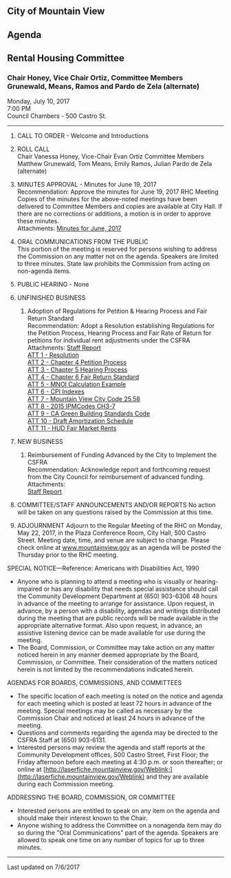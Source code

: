 ## City of Mountain View
## Agenda
## Rental Housing Committee

### Chair Honey, Vice Chair Ortiz, Committee Members Grunewald, Means, Ramos and Pardo de Zela (alternate)

Monday, July 10, 2017  
7:00 PM  
Council Chambers - 500 Castro St.  

***

1. CALL TO ORDER - Welcome and Introductions  

2.  ROLL CALL  
Chair Vanessa Honey, Vice-Chair Evan Ortiz Committee Members Matthew Grunewald, Tom Means, Emily Ramos, Julian Pardo de Zela (alternate)  

3. MINUTES APPROVAL - Minutes for June 19, 2017  
Recommendation: Approve the minutes for June 19, 2017 RHC Meeting  
Copies of the minutes for the above-noted meetings have been delivered to Committee Members and copies are available at City Hall.  If there are no corrections or additions, a motion is in order to approve these minutes.  
Attachments: [Minutes for June, 2017](../minutes/06192017)

4. ORAL COMMUNICATIONS FROM THE PUBLIC  
This portion of the meeting is reserved for persons wishing to address the Commission on any matter not on the agenda.  Speakers are limited to three minutes.  State law prohibits the Commission from acting on non-agenda items.

5. PUBLIC HEARING - None

6. UNFINISHED BUSINESS  
    1. Adoption of Regulations for Petition & Hearing Process and Fair Return Standard  
	Recommendation: Adopt a Resolution establishing Regulations for the Petition Process, Hearing Process and Fair Rate of Return for petitions for individual rent adjustments under the CSFRA   
	Attachments: [Staff Report](../memo/015)  
	[ATT 1 - Resolution](../att/016)  
	[ATT 2 - Chapter 4 Petition Process](../att/017)  
	[ATT 3 - Chapter 5 Hearing Process](../att/018)  
	[ATT 4 - Chapter 6 Fair Return Standard](../att/019)  
	[ATT 5 - MNOI Calculation Example](../att/020.pdf)  
	[ATT 6 - CPI Indexes](../att/021.pdf)  
	[ATT 7 - Mountain View City Code 25.58](https://library.municode.com/ca/mountain_view/codes/code_of_ordinances?nodeId=PTIITHCO_CH25NEPR_ARTIIIHOMOMUMIHOINEN_DIV2HOMOMUMIHOIN_S25.58INCR)  
	[ATT 8 - 2015 IPMCodes CH3-7](../att/022.pdf)  
	[ATT 9 - CA Green Building Standards Code](../att/023.pdf)  
	[ATT 10 - Draft Amortization Schedule](../att/014)  
	[ATT 11 - HUD Fair Market Rents](../att/024)  

7.  NEW BUSINESS  
      1. Reimbursement of Funding Advanced by the City to Implement the CSFRA  
	  Recommendation: Acknowledge report and forthcoming request from the City Council for reimbursement of advanced funding.    
	  Attachments:  
	  [Staff Report](../memo/016)   

8. COMMITTEE/STAFF ANNOUNCEMENTS AND/OR REPORTS
No action will be taken on any questions raised by the Commission at this time.  

9. ADJOURNMENT
Adjourn to the Regular Meeting of the RHC on Monday, May 22, 2017, in the Plaza Conference Room, City Hall, 500 Castro Street.  Meeting date, time, and venue are subject to change.  Please check online at www.mountainview.gov as an agenda will be posted the Thursday prior to the RHC meeting.

SPECIAL NOTICE—Reference:  Americans with Disabilities Act, 1990
- Anyone   who   is   planning   to   attend   a   meeting   who   is   visually   or   hearing-impaired   or   has   any   disability   that   needs   special assistance   should   call   the   Community   Development   Department   at   (650)   903-6306 48 hours   in   advance   of   the   meeting   to arrange  for  assistance.    Upon  request,  in  advance,  by  a  person  with  a  disability,  agendas  and  writings  distributed  during  the meeting  that  are  public  records  will  be  made  available  in  the  appropriate  alternative  format.    Also  upon  request,  in  advance, an assistive listening device can be made available for use during the meeting.
- The   Board,   Commission,   or   Committee   may   take   action   on   any   matter   noticed   herein   in   any   manner   deemed   appropriate by   the   Board,   Commission,   or   Committee.      Their   consideration   of   the   matters   noticed   herein   is   not   limited   by   the recommendations indicated herein.

AGENDAS FOR BOARDS, COMMISSIONS, AND COMMITTEES
- The  specific  location  of  each  meeting  is  noted  on  the  notice  and  agenda  for  each  meeting  which  is  posted  at  least  72 hours in  advance  of  the  meeting.    Special  meetings  may  be  called  as  necessary  by  the  Commission  Chair  and  noticed  at  least  24 hours in advance of the meeting.
- Questions and comments regarding the agenda may be directed to the CSFRA Staff at (650) 903-6131.
- Interested   persons   may   review   the   agenda   and   staff   reports   at   the   Community   Development   offices,   500 Castro   Street, First Floor; the Friday afternoon before each meeting at 4:30 p.m. or soon thereafter; or online at [http://laserfiche.mountainview.gov/Weblink;](http://laserfiche.mountainview.gov/Weblink) and they are available during each Commission meeting.

ADDRESSING THE BOARD, COMMISSION, OR COMMITTEE
- Interested persons are entitled to speak on any item on the agenda and should make their interest known to the Chair.
-  Anyone  wishing  to  address  the  Committee  on  a  nonagenda  item  may  do  so  during  the  "Oral  Communications"  part  of  the agenda.  Speakers are allowed to speak one time on any number of topics for up to three minutes.

***
Last updated on 7/6/2017  
